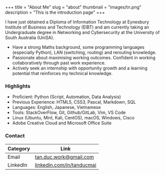+++
title = "About Me"
slug = "about"
thumbnail = "images/tn.png"
description = "This is the introduction page"
+++

I have just obtained a Diploma of Information Technology at Eynesbury Institute
of Business and Technology (EIBT) and am currently taking an Undergraduate
degree in Networking and Cybersecurity at the University of South Australia
(UniSA).

- Have a strong Maths background, some programming languages (especially
  Python), LAN (switching, routing) and rerouting knowledge.
- Passionate about maximising working outcomes. Confident in working
  collaboratively through past work experience.
- Actively seek an internship with opportunity growth and a learning potential
  that reinforces my technical knowledge.

### Highlights

- Proficient: Python (Script, Automation, Data Analysis)
- Previous Experience: HTML5, CSS3, Pascal, Markdown, SQL
- Languages: English, Japanese, Vietnamese
- Tools: StackOverFlow, Git, Github/GitLab, Vim, VS Code
- Linux (Ubuntu, Mint, Kali, CentOS), macOS, Windows, Cisco
- Adobe Creative Cloud and Microsoft Office Suite

### Contact

| Category | Link                                                               |
| ---      | ---                                                                |
| Email    | tan.duc.work@gmail.com                                             |
| LinkedIn | [linkedin.com/in/tanducmai](https://www.linkedin.com/in/tanducmai) |
